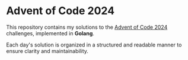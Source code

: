 # Advent of Code 2024
This repository contains my solutions to the [Advent of Code 2024](https://adventofcode.com/2024) challenges, implemented in **Golang**.

Each day's solution is organized in a structured and readable manner to ensure clarity and maintainability.
